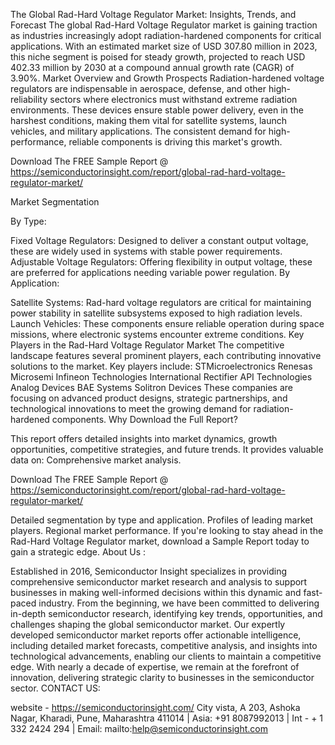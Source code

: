 The Global Rad-Hard Voltage Regulator Market: Insights, Trends, and Forecast
The global Rad-Hard Voltage Regulator market is gaining traction as industries increasingly adopt radiation-hardened components for critical applications. With an estimated market size of USD 307.80 million in 2023, this niche segment is poised for steady growth, projected to reach USD 402.33 million by 2030 at a compound annual growth rate (CAGR) of 3.90%.
Market Overview and Growth Prospects
Radiation-hardened voltage regulators are indispensable in aerospace, defense, and other high-reliability sectors where electronics must withstand extreme radiation environments. These devices ensure stable power delivery, even in the harshest conditions, making them vital for satellite systems, launch vehicles, and military applications. The consistent demand for high-performance, reliable components is driving this market's growth.

Download The FREE Sample Report @ https://semiconductorinsight.com/report/global-rad-hard-voltage-regulator-market/

Market Segmentation


By Type:

Fixed Voltage Regulators: Designed to deliver a constant output voltage, these are widely used in systems with stable power requirements.
Adjustable Voltage Regulators: Offering flexibility in output voltage, these are preferred for applications needing variable power regulation.
By Application:

Satellite Systems: Rad-hard voltage regulators are critical for maintaining power stability in satellite subsystems exposed to high radiation levels.
Launch Vehicles: These components ensure reliable operation during space missions, where electronic systems encounter extreme conditions.
Key Players in the Rad-Hard Voltage Regulator Market
The competitive landscape features several prominent players, each contributing innovative solutions to the market. Key players include:
STMicroelectronics
Renesas
Microsemi
Infineon Technologies
International Rectifier
API Technologies
Analog Devices
BAE Systems
Solitron Devices
These companies are focusing on advanced product designs, strategic partnerships, and technological innovations to meet the growing demand for radiation-hardened components.
Why Download the Full Report?

This report offers detailed insights into market dynamics, growth opportunities, competitive strategies, and future trends. It provides valuable data on:
Comprehensive market analysis.

Download The FREE Sample Report @ https://semiconductorinsight.com/report/global-rad-hard-voltage-regulator-market/


Detailed segmentation by type and application.
Profiles of leading market players.
Regional market performance.
If you're looking to stay ahead in the Rad-Hard Voltage Regulator market, download a Sample Report today to gain a strategic edge.
About Us : 

Established in 2016, Semiconductor Insight specializes in providing comprehensive semiconductor market research and analysis to support businesses in making well-informed decisions within this dynamic and fast-paced industry. From the beginning, we have been committed to delivering in-depth semiconductor research, identifying key trends, opportunities, and challenges shaping the global semiconductor market. Our expertly developed semiconductor market reports offer actionable intelligence, including detailed market forecasts, competitive analysis, and insights into technological advancements, enabling our clients to maintain a competitive edge. With nearly a decade of expertise, we remain at the forefront of innovation, delivering strategic clarity to businesses in the semiconductor sector.
CONTACT US:

website - https://semiconductorinsight.com/
City vista, A 203, Ashoka Nagar, Kharadi, Pune, Maharashtra 411014 
| Asia: +91 8087992013 
| Int - + 1 332 2424 294 
| Email: mailto:help@semiconductorinsight.com

